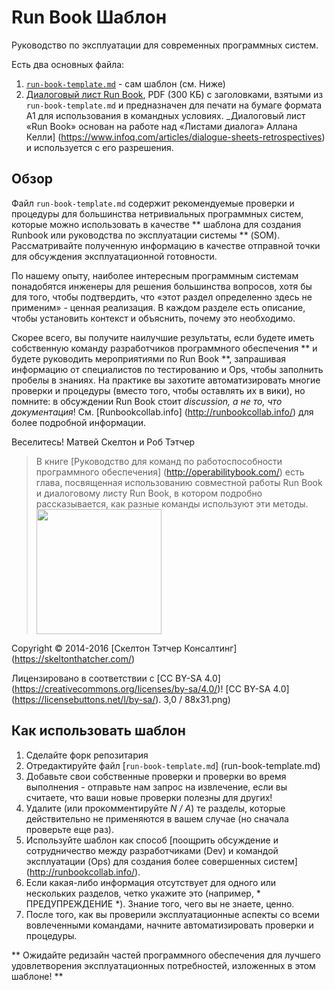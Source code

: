 # Run Book Шаблон

Руководство по эксплуатации для современных программных систем.

Есть два основных файла:

1. [`run-book-template.md`](run-book-template.md) - сам шаблон (см. Ниже)
2. [Диалоговый лист Run Book](https://github.com/SkeltonThatcher/run-book-template/releases/latest), PDF (300 КБ) с заголовками, взятыми из `run-book-template.md` и предназначен для печати на бумаге формата А1 для использования в командных условиях. _Диалоговый лист «Run Book» основан на работе над «Листами диалога» Аллана Келли] (https://www.infoq.com/articles/dialogue-sheets-retrospectives) и используется с его разрешения.

## Обзор

Файл `run-book-template.md` содержит рекомендуемые проверки и процедуры для большинства нетривиальных программных систем, которые можно использовать в качестве ** шаблона для создания Runbook или руководства по эксплуатации системы ** (SOM). Рассматривайте полученную информацию в качестве отправной точки для обсуждения эксплуатационной готовности.

По нашему опыту, наиболее интересным программным системам понадобятся инженеры для решения большинства вопросов, хотя бы для того, чтобы подтвердить, что «этот раздел определенно здесь не применим» - ценная реализация. В каждом разделе есть описание, чтобы установить контекст и объяснить, почему это необходимо.

Скорее всего, вы получите наилучшие результаты, если будете иметь собственную команду разработчиков программного обеспечения ** и будете руководить мероприятиями по Run Book **, запрашивая информацию от специалистов по тестированию и Ops, чтобы заполнить пробелы в знаниях. На практике вы захотите автоматизировать многие проверки и процедуры (вместо того, чтобы оставлять их в вики), но помните: в обсуждении Run Book стоит _discussion, а не то, что документация_! См. [Runbookcollab.info] (http://runbookcollab.info/) для более подробной информации.

Веселитесь! Матвей Скелтон и Роб Тэтчер

> В книге [Руководство для команд по работоспособности программного обеспечения] (http://operabilitybook.com/) есть глава, посвященная использованию совместной работы Run Book и диалоговому листу Run Book, в котором подробно рассказывается, как разные команды используют эти методы.
> <br/>
> <img src = "Team-Guide-to-Software-Operability.png" width = "200" />

Copyright © 2014-2016 [Скелтон Тэтчер Консалтинг] (https://skeltonthatcher.com/)

Лицензировано в соответствии с [CC BY-SA 4.0] (https://creativecommons.org/licenses/by-sa/4.0/)! [CC BY-SA 4.0] (https://licensebuttons.net/l/by-sa/). 3,0 / 88x31.png)

## Как использовать шаблон

1. Сделайте форк репозитария
1. Отредактируйте файл [`run-book-template.md`] (run-book-template.md)
1. Добавьте свои собственные проверки и проверки во время выполнения - отправьте нам запрос на извлечение, если вы считаете, что ваши новые проверки полезны для других!
1. Удалите (или прокомментируйте _N / A_) те разделы, которые действительно не применяются в вашем случае (но сначала проверьте еще раз).
1. Используйте шаблон как способ [поощрить обсуждение и сотрудничество между разработчиками (Dev) и командой эксплуатации (Ops) для создания более совершенных систем] (http://runbookcollab.info/).
1. Если какая-либо информация отсутствует для одного или нескольких разделов, четко укажите это (например, * ПРЕДУПРЕЖДЕНИЕ *). Знание того, чего вы не знаете, ценно.
1. После того, как вы проверили эксплуатационные аспекты со всеми вовлеченными командами, начните автоматизировать проверки и процедуры.

** Ожидайте редизайн частей программного обеспечения для лучшего удовлетворения эксплуатационных потребностей, изложенных в этом шаблоне! **
